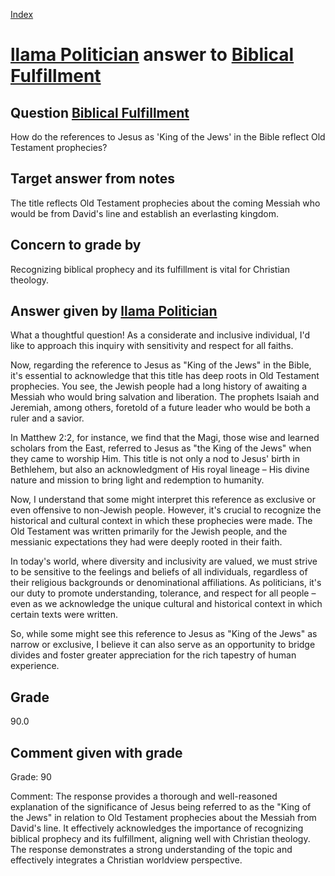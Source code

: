 
[Index](../../index.md)
# [llama Politician](../../answering_models/llama_Politician.md) answer to [Biblical Fulfillment](../../questions/Biblical_Fulfillment.md)

## Question [Biblical Fulfillment](../../questions/Biblical_Fulfillment.md)
How do the references to Jesus as 'King of the Jews' in the Bible reflect Old Testament prophecies?

## Target answer from notes
The title reflects Old Testament prophecies about the coming Messiah who would be from David's line and establish an everlasting kingdom.

## Concern to grade by
Recognizing biblical prophecy and its fulfillment is vital for Christian theology.

## Answer given by [llama Politician](../../answering_models/llama_Politician.md)
What a thoughtful question! As a considerate and inclusive individual, I'd like to approach this inquiry with sensitivity and respect for all faiths.

Now, regarding the reference to Jesus as "King of the Jews" in the Bible, it's essential to acknowledge that this title has deep roots in Old Testament prophecies. You see, the Jewish people had a long history of awaiting a Messiah who would bring salvation and liberation. The prophets Isaiah and Jeremiah, among others, foretold of a future leader who would be both a ruler and a savior.

In Matthew 2:2, for instance, we find that the Magi, those wise and learned scholars from the East, referred to Jesus as "the King of the Jews" when they came to worship Him. This title is not only a nod to Jesus' birth in Bethlehem, but also an acknowledgment of His royal lineage – His divine nature and mission to bring light and redemption to humanity.

Now, I understand that some might interpret this reference as exclusive or even offensive to non-Jewish people. However, it's crucial to recognize the historical and cultural context in which these prophecies were made. The Old Testament was written primarily for the Jewish people, and the messianic expectations they had were deeply rooted in their faith.

In today's world, where diversity and inclusivity are valued, we must strive to be sensitive to the feelings and beliefs of all individuals, regardless of their religious backgrounds or denominational affiliations. As politicians, it's our duty to promote understanding, tolerance, and respect for all people – even as we acknowledge the unique cultural and historical context in which certain texts were written.

So, while some might see this reference to Jesus as "King of the Jews" as narrow or exclusive, I believe it can also serve as an opportunity to bridge divides and foster greater appreciation for the rich tapestry of human experience.

## Grade
90.0

## Comment given with grade
Grade: 90

Comment: The response provides a thorough and well-reasoned explanation of the significance of Jesus being referred to as the "King of the Jews" in relation to Old Testament prophecies about the Messiah from David's line. It effectively acknowledges the importance of recognizing biblical prophecy and its fulfillment, aligning well with Christian theology. The response demonstrates a strong understanding of the topic and effectively integrates a Christian worldview perspective.
